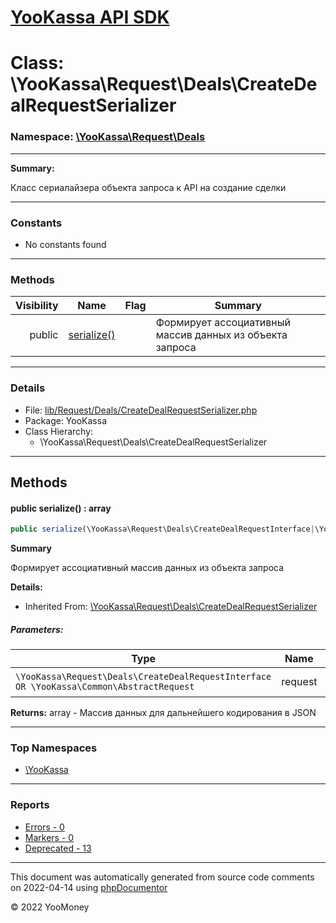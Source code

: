 # [YooKassa API SDK](../home.md)

# Class: \YooKassa\Request\Deals\CreateDealRequestSerializer
### Namespace: [\YooKassa\Request\Deals](../namespaces/yookassa-request-deals.md)
---
**Summary:**

Класс сериалайзера объекта запроса к API на создание сделки


---
### Constants
* No constants found

---
### Methods
| Visibility | Name | Flag | Summary |
| ----------:| ---- | ---- | ------- |
| public | [serialize()](../classes/YooKassa-Request-Deals-CreateDealRequestSerializer.md#method_serialize) |  | Формирует ассоциативный массив данных из объекта запроса |

---
### Details
* File: [lib/Request/Deals/CreateDealRequestSerializer.php](../../lib/Request/Deals/CreateDealRequestSerializer.php)
* Package: YooKassa
* Class Hierarchy:
  * \YooKassa\Request\Deals\CreateDealRequestSerializer

---
## Methods
<a name="method_serialize" class="anchor"></a>
#### public serialize() : array

```php
public serialize(\YooKassa\Request\Deals\CreateDealRequestInterface|\YooKassa\Common\AbstractRequest $request) : array
```

**Summary**

Формирует ассоциативный массив данных из объекта запроса

**Details:**
* Inherited From: [\YooKassa\Request\Deals\CreateDealRequestSerializer](../classes/YooKassa-Request-Deals-CreateDealRequestSerializer.md)

##### Parameters:
| Type | Name | Description |
| ---- | ---- | ----------- |
| <code lang="php">\YooKassa\Request\Deals\CreateDealRequestInterface OR \YooKassa\Common\AbstractRequest</code> | request  | Объект запроса |

**Returns:** array - Массив данных для дальнейшего кодирования в JSON



---

### Top Namespaces

* [\YooKassa](../namespaces/yookassa.md)

---

### Reports
* [Errors - 0](../reports/errors.md)
* [Markers - 0](../reports/markers.md)
* [Deprecated - 13](../reports/deprecated.md)

---

This document was automatically generated from source code comments on 2022-04-14 using [phpDocumentor](http://www.phpdoc.org/)

&copy; 2022 YooMoney